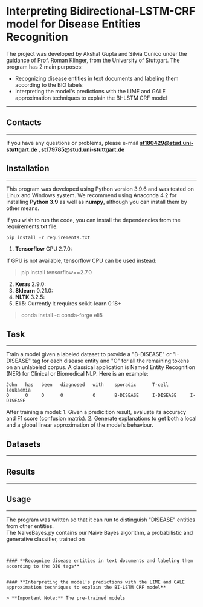 **Interpreting Bidirectional-LSTM-CRF model for Disease Entities Recognition**
================

The project was developed by Akshat Gupta and Silvia Cunico under the guidance of Prof. Roman Klinger, from the University of Stuttgart.
The program has 2 main purposes:
- Recognizing disease entities in text documents and labeling them according to the BIO labels
- Interpreting the model's predictions with the LIME and GALE approximation techniques to explain the BI-LSTM CRF model

----------

## Contacts
------------

If you have any questions or problems, please e-mail **st180429@stud.uni-stuttgart.de , st179785@stud.uni-stuttgart.de**


## Installation
---------------

This program was developed using Python version 3.9.6 and was tested on Linux and Windows system.
We recommend using Anaconda 4.2 for installing **Python 3.9** as well as **numpy**, although you can install them by other means.

If you wish to run the code, you can install the dependencies from the requirements.txt file.

    pip install -r requirements.txt

1. **Tensorflow** GPU 2.7.0:

If GPU is not available, tensorflow CPU can be used instead:
> pip install tensorflow==2.7.0

2. **Keras** 2.9.0:
3. **Sklearn** 0.21.0:
4. **NLTK** 3.2.5:
5. **Eli5**:
Currently it requires scikit-learn 0.18+
> conda install -c conda-forge eli5


## Task
-----------

Train a model given a labeled dataset to provide a "B-DISEASE" or "I-DISEASE" tag for each disease entity and "O" for all the remaining tokens on an unlabeled corpus. A classical application is Named Entity Recognition (NER) for Clinical or Biomedical NLP. Here is an example:

```
John   has   been   diagnosed   with    sporadic      T-cell	    leukaemia	
O      O     O      O           O       B-DISEASE     I-DISEASE     I-DISEASE

```
After training a model:
    1. Given a predicition result, evaluate its accuracy and F1 score (confusion matrix). 
    2. Generate explanations to get both a local and a global linear approximation of the model’s behaviour. 

## Datasets
------------




## Results
----------



## Usage
---------
The program was written so that it can run to distinguish "DISEASE" entities from other entities.  
The NaiveBayes.py contains our Naive Bayes algorithm, a probabilistic and generative classifier, trained on 
```


#### **Recognize disease entities in text documents and labeling them according to the BIO tags**


#### **Interpreting the model's predictions with the LIME and GALE approximation techniques to explain the BI-LSTM CRF model**

> **Important Note:** The pre-trained models  


